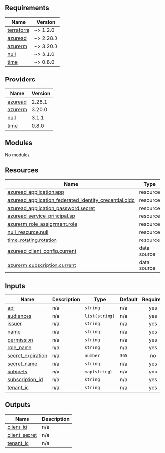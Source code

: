 ## Requirements

| Name | Version |
|------|---------|
| <a name="requirement_terraform"></a> [terraform](#requirement\_terraform) | ~> 1.2.0 |
| <a name="requirement_azuread"></a> [azuread](#requirement\_azuread) | ~> 2.28.0 |
| <a name="requirement_azurerm"></a> [azurerm](#requirement\_azurerm) | ~> 3.20.0 |
| <a name="requirement_null"></a> [null](#requirement\_null) | ~> 3.1.0 |
| <a name="requirement_time"></a> [time](#requirement\_time) | ~> 0.8.0 |

## Providers

| Name | Version |
|------|---------|
| <a name="provider_azuread"></a> [azuread](#provider\_azuread) | 2.28.1 |
| <a name="provider_azurerm"></a> [azurerm](#provider\_azurerm) | 3.20.0 |
| <a name="provider_null"></a> [null](#provider\_null) | 3.1.1 |
| <a name="provider_time"></a> [time](#provider\_time) | 0.8.0 |

## Modules

No modules.

## Resources

| Name | Type |
|------|------|
| [azuread_application.app](https://registry.terraform.io/providers/hashicorp/azuread/latest/docs/resources/application) | resource |
| [azuread_application_federated_identity_credential.oidc](https://registry.terraform.io/providers/hashicorp/azuread/latest/docs/resources/application_federated_identity_credential) | resource |
| [azuread_application_password.secret](https://registry.terraform.io/providers/hashicorp/azuread/latest/docs/resources/application_password) | resource |
| [azuread_service_principal.sp](https://registry.terraform.io/providers/hashicorp/azuread/latest/docs/resources/service_principal) | resource |
| [azurerm_role_assignment.role](https://registry.terraform.io/providers/hashicorp/azurerm/latest/docs/resources/role_assignment) | resource |
| [null_resource.null](https://registry.terraform.io/providers/hashicorp/null/latest/docs/resources/resource) | resource |
| [time_rotating.rotation](https://registry.terraform.io/providers/hashicorp/time/latest/docs/resources/rotating) | resource |
| [azuread_client_config.current](https://registry.terraform.io/providers/hashicorp/azuread/latest/docs/data-sources/client_config) | data source |
| [azurerm_subscription.current](https://registry.terraform.io/providers/hashicorp/azurerm/latest/docs/data-sources/subscription) | data source |

## Inputs

| Name | Description | Type | Default | Required |
|------|-------------|------|---------|:--------:|
| <a name="input_api"></a> [api](#input\_api) | n/a | `string` | n/a | yes |
| <a name="input_audiences"></a> [audiences](#input\_audiences) | n/a | `list(string)` | n/a | yes |
| <a name="input_issuer"></a> [issuer](#input\_issuer) | n/a | `string` | n/a | yes |
| <a name="input_name"></a> [name](#input\_name) | n/a | `string` | n/a | yes |
| <a name="input_permission"></a> [permission](#input\_permission) | n/a | `string` | n/a | yes |
| <a name="input_role_name"></a> [role\_name](#input\_role\_name) | n/a | `string` | n/a | yes |
| <a name="input_secret_expiration"></a> [secret\_expiration](#input\_secret\_expiration) | n/a | `number` | `365` | no |
| <a name="input_secret_name"></a> [secret\_name](#input\_secret\_name) | n/a | `string` | n/a | yes |
| <a name="input_subjects"></a> [subjects](#input\_subjects) | n/a | `map(string)` | n/a | yes |
| <a name="input_subscription_id"></a> [subscription\_id](#input\_subscription\_id) | n/a | `string` | n/a | yes |
| <a name="input_tenant_id"></a> [tenant\_id](#input\_tenant\_id) | n/a | `string` | n/a | yes |

## Outputs

| Name | Description |
|------|-------------|
| <a name="output_client_id"></a> [client\_id](#output\_client\_id) | n/a |
| <a name="output_client_secret"></a> [client\_secret](#output\_client\_secret) | n/a |
| <a name="output_tenant_id"></a> [tenant\_id](#output\_tenant\_id) | n/a |
